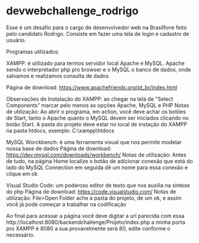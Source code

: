 # devwebchallenge_rodrigo

Esse é um desafio para o cargo de desenvolvedor web na Brasilfone feito pelo candidato Rodrigo. Consiste em fazer uma tela de login e cadastro de usuário.

Programas utilizados:

XAMPP: é utilizado para termos servidor local Apache e MySQL. Apache sendo o interpretador php pro browser e o MySQL o banco de dados, onde salvamos e realizamos consulta de dados

Página de download: https://www.apachefriends.org/pt_br/index.html

Observações de Instalação do XAMPP: ao chegar na tela de "Select Components" marcar pelo menos as opções Apache, MySQL e PHP
Notas de utilização: Ao abrir o programa, em action, você deve achar os botões de Start, tanto o Apache quanto o MySQL devem ser iniciados clicando no botão Start. A pasta do projeto deve estar no local de instação do XAMPP na pasta htdocs, exemplo: C:\xampp\htdocs

MySQL Worckbench: é uma ferramenta visual que nos permite modelar nossa base de dados
Página de download: https://dev.mysql.com/downloads/workbench/
Notas de utilização: Antes de tudo, na página Home localize o botão de adicionar conexão que está do lado do MySQL Connection em seguida dê um nome para essa conexão e clique em ok

Visual Studio Code: um poderoso editor de texto que nos auxília na síntese do php
Página de download: https://code.visualstudio.com/
Notas de utilização: File>Open Folder ache a pasta do projeto, de um ok, e assim você já pode começar a trabalhar na codificação

Ao final para acessar a página você deve digitar a url parecida com essa http://localhost:8080/backendchallenge/Projeto/index.php a minha porta pro XAMPP é 8080 a sua provavelmente será 80, edite conforme o necessário.



